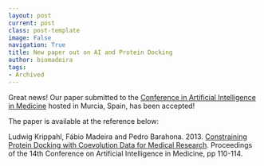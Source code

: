 ```yaml
---
layout: post
current: post
class: post-template
image: False
navigation: True
title: New paper out on AI and Protein Docking
author: biomadeira
tags:
- Archived
---
```


Great news! Our paper submitted to the 
[Conference in Artificial Intelligence in Medicine](http://www.aimedicine.info/aime13/) hosted in Murcia, Spain, has been accepted!

The paper is available at the reference below:

Ludwig Krippahl, Fábio Madeira and Pedro Barahona. 2013.
[Constraining Protein Docking with Coevolution Data for Medical Research](http://link.springer.com/book/10.1007%2F978-3-642-38326-7). 
Proceedings of the 14th Conference on Artificial Intelligence in Medicine, pp 110-114.

